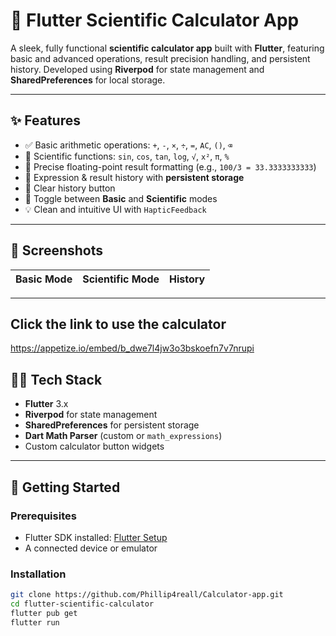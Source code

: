 # 📱 Flutter Scientific Calculator App

A sleek, fully functional **scientific calculator app** built with **Flutter**, featuring basic and advanced operations, result precision handling, and persistent history. Developed using **Riverpod** for state management and **SharedPreferences** for local storage.

---

## ✨ Features

- ✅ Basic arithmetic operations: `+`, `-`, `×`, `÷`, `=`, `AC`, `()`, `⌫`
- 🔬 Scientific functions: `sin`, `cos`, `tan`, `log`, `√`, `x²`, `π`, `%`
- 🧮 Precise floating-point result formatting (e.g., `100/3 = 33.3333333333`)
- 🧠 Expression & result history with **persistent storage**
- 🧹 Clear history button
- 🔄 Toggle between **Basic** and **Scientific** modes
- 💡 Clean and intuitive UI with `HapticFeedback`

---

## 📸 Screenshots

| Basic Mode | Scientific Mode | History |
|------------|------------------|---------|


---
## Click the link to use the calculator
https://appetize.io/embed/b_dwe7l4jw3o3bskoefn7v7nrupi

## 🧑‍💻 Tech Stack

- **Flutter** 3.x
- **Riverpod** for state management
- **SharedPreferences** for persistent storage
- **Dart Math Parser** (custom or `math_expressions`)
- Custom calculator button widgets

---

## 🚀 Getting Started

### Prerequisites

- Flutter SDK installed: [Flutter Setup](https://flutter.dev/docs/get-started/install)
- A connected device or emulator

### Installation

```bash
git clone https://github.com/Phillip4reall/Calculator-app.git
cd flutter-scientific-calculator
flutter pub get
flutter run

